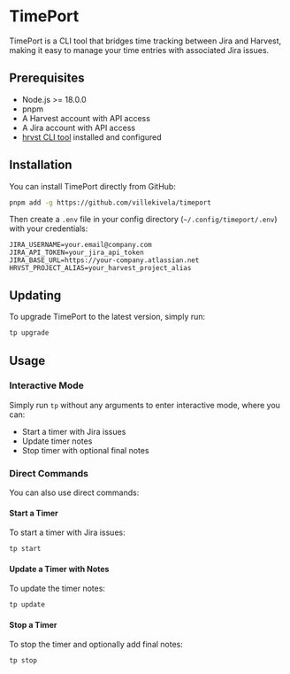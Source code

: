 # TimePort

TimePort is a CLI tool that bridges time tracking between Jira and Harvest, making it easy to manage your time entries with associated Jira issues.

## Prerequisites

- Node.js >= 18.0.0
- pnpm
- A Harvest account with API access
- A Jira account with API access
- [hrvst CLI tool](https://github.com/harvesthq/harvest-cli) installed and configured

## Installation

You can install TimePort directly from GitHub:

```bash
pnpm add -g https://github.com/villekivela/timeport
```

Then create a `.env` file in your config directory (`~/.config/timeport/.env`) with your credentials:

```text
JIRA_USERNAME=your.email@company.com
JIRA_API_TOKEN=your_jira_api_token
JIRA_BASE_URL=https://your-company.atlassian.net
HRVST_PROJECT_ALIAS=your_harvest_project_alias
```

## Updating

To upgrade TimePort to the latest version, simply run:

```bash
tp upgrade
```

## Usage

### Interactive Mode

Simply run `tp` without any arguments to enter interactive mode, where you can:

- Start a timer with Jira issues
- Update timer notes
- Stop timer with optional final notes

### Direct Commands

You can also use direct commands:

#### Start a Timer

To start a timer with Jira issues:

```bash
tp start
```

#### Update a Timer with Notes

To update the timer notes:

```bash
tp update
```

#### Stop a Timer

To stop the timer and optionally add final notes:

```bash
tp stop
```
